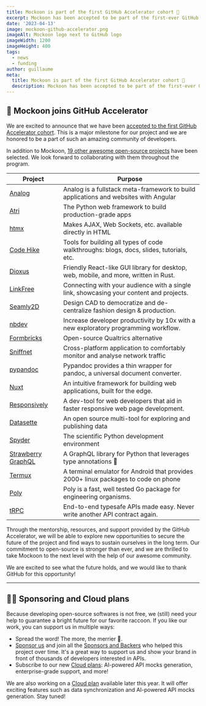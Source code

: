 ```yaml
---
title: Mockoon is part of the first GitHub Accelerator cohort 🚀
excerpt: Mockoon has been accepted to be part of the first-ever GitHub Accelerator cohort among 20 other open-source projects.
date: '2023-04-13'
image: mockoon-github-accelerator.png
imageAlt: Mockoon logo next to GitHub logo
imageWidth: 1200
imageHeight: 400
tags:
  - news
  - funding
author: guillaume
meta:
  title: Mockoon is part of the first GitHub Accelerator cohort 🚀
  description: Mockoon has been accepted to be part of the first-ever GitHub Accelerator cohort among 20 other open-source projects.
---
```


## 🚀 Mockoon joins GitHub Accelerator

We are excited to announce that we have been [accepted to the first GitHub Accelerator cohort](https://github.blog/news-insights/company-news/github-accelerator-our-first-cohort-and-whats-next/). This is a major milestone for our project and we are honored to be a part of such an amazing community of developers.

In addition to Mockoon, [19 other awesome open-source projects](https://github.blog/news-insights/company-news/github-accelerator-our-first-cohort-and-whats-next/#meet-the-20-projects-in-github-accelerator) have been selected. We look forward to collaborating with them throughout the program.

| Project                                                                | Purpose                                                                                 |
| ---------------------------------------------------------------------- | --------------------------------------------------------------------------------------- |
| [Analog](https://github.com/analogjs/analog)                           | Analog is a fullstack meta-framework to build applications and websites with Angular    |
| [Atri](https://github.com/Atri-Labs/atrilabs-engine)                   | The Python web framework to build production-grade apps                                 |
| [htmx](https://github.com/bigskysoftware/htmx)                         | Makes AJAX, Web Sockets, etc. available directly in HTML                                |
| [Code Hike](https://github.com/code-hike/codehike)                     | Tools for building all types of code walkthroughs: blogs, docs, slides, tutorials, etc. |
| [Dioxus](https://github.com/DioxusLabs/dioxus)                         | Friendly React-like GUI library for desktop, web, mobile, and more, written in Rust.    |
| [LinkFree](https://github.com/EddieHubCommunity/BioDrop)               | Connecting with your audience with a single link, showcasing your content and projects. |
| [Seamly2D](https://github.com/FashionFreedom/Seamly2D)                 | Design CAD to democratize and de-centralize fashion design & production.                |
| [nbdev](https://github.com/fastai/nbdev)                               | Increase developer productivity by 10x with a new exploratory programming workflow.     |
| [Formbricks](https://github.com/formbricks/formbricks)                 | Open-source Qualtrics alternative                                                       |
| [Sniffnet](https://github.com/GyulyVGC/sniffnet)                       | Cross-platform application to comfortably monitor and analyse network traffic           |
| [pypandoc](https://github.com/JessicaTegner/pypandoc)                  | Pypandoc provides a thin wrapper for pandoc, a universal document converter.            |
| [Nuxt](https://github.com/nuxt/nuxt)                                   | An intuitive framework for building web applications, built for the edge.               |
| [Responsively](https://github.com/responsively-org/responsively-app)   | A dev-tool for web developers that aid in faster responsive web page development.       |
| [Datasette](https://github.com/simonw/datasette)                       | An open source multi-tool for exploring and publishing data                             |
| [Spyder](https://github.com/spyder-ide/spyder)                         | The scientific Python development environment                                           |
| [Strawberry GraphQL](https://github.com/strawberry-graphql/strawberry) | A GraphQL library for Python that leverages type annotations 🍓                         |
| [Termux](https://github.com/termux/termux-app)                         | A terminal emulator for Android that provides 2000+ linux packages to code on phone     |
| [Poly](https://github.com/bebop/poly)                                  | Poly is a fast, well tested Go package for engineering organisms.                       |
| [tRPC](https://github.com/trpc/trpc)                                   | End-to-end typesafe APIs made easy. Never write another API contract again.             |

Through the mentorship, resources, and support provided by the GitHub Accelerator, we will be able to explore new opportunities to secure the future of the project and find ways to sustain ourselves in the long term. Our commitment to open-source is stronger than ever, and we are thrilled to take Mockoon to the next level with the help of our awesome community.

We are excited to see what the future holds, and we would like to thank GitHub for this opportunity!

---

## 💁‍♂️ Sponsoring and Cloud plans

Because developing open-source softwares is not free, we (still) need your help to guarantee a bright future for our favorite raccoon.
If you like our work, you can support us in multiple ways:

- Spread the word! The more, the merrier 🙂.
- [Sponsor us](https://github.com/sponsors/mockoon) and join all the [Sponsors and Backers](https://github.com/mockoon/mockoon/blob/main/backers.md) who helped this project over time. It's a great way to support us and show your brand in front of thousands of developers interested in APIs.
- Subscribe to our new [Cloud plans](/cloud/): AI-powered API mocks generation, enterprise-grade support, and more!

We are also working on a [Cloud plan](/cloud/) available later this year. It will offer exciting features such as data synchronization and AI-powered API mocks generation. Stay tuned!
